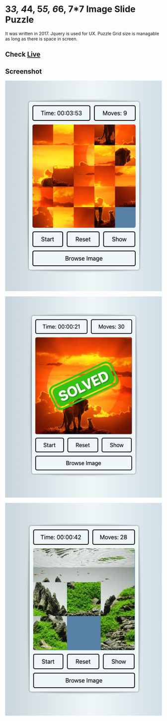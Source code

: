 # 3*3, 4*4, 5*5, 6*6, 7*7 Image Slide Puzzle

It was written in 2017. Jquery is used for UX. Puzzle Grid size is managable as long as there is space in screen.

## Check [Live](https://jamshedhossan9.github.io/slide-puzzle/)

## Screenshot
<p align="center">
    <img src="https://github.com/jamshedhossan9/slide-puzzle/blob/main/screenshots/a.png?raw=true" width="600" >
</p>
<p align="center">
    <img src="https://github.com/jamshedhossan9/slide-puzzle/blob/main/screenshots/b.png?raw=true" width="600" >
</p>
<p align="center">
    <img src="https://github.com/jamshedhossan9/slide-puzzle/blob/main/screenshots/c.png?raw=true" width="600" >
</p>